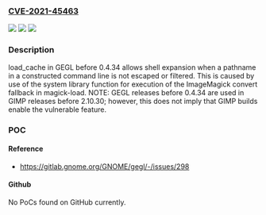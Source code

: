 ### [CVE-2021-45463](https://cve.mitre.org/cgi-bin/cvename.cgi?name=CVE-2021-45463)
![](https://img.shields.io/static/v1?label=Product&message=n%2Fa&color=blue)
![](https://img.shields.io/static/v1?label=Version&message=n%2Fa&color=blue)
![](https://img.shields.io/static/v1?label=Vulnerability&message=n%2Fa&color=brighgreen)

### Description

load_cache in GEGL before 0.4.34 allows shell expansion when a pathname in a constructed command line is not escaped or filtered. This is caused by use of the system library function for execution of the ImageMagick convert fallback in magick-load. NOTE: GEGL releases before 0.4.34 are used in GIMP releases before 2.10.30; however, this does not imply that GIMP builds enable the vulnerable feature.

### POC

#### Reference
- https://gitlab.gnome.org/GNOME/gegl/-/issues/298

#### Github
No PoCs found on GitHub currently.

